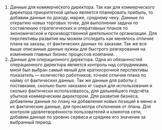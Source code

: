 1) Данные для коммерческого директора. Так как для коммерческого директора приоритетной целью является планировать прибыль, то добавим данные по доходу, марже, среднему чеку. Данные по открытию новых торговых точек, для выполнения задачи по составлению стратегических и оперативных планов по экономической и производственной деятельности организации. Для перспективы развития мы можем отследить как менялось отличие плана на заказы, от фактических данных по заказам. Так же все выше описанные данные нужны для быстрого реагирования на изменения главных бизнес процессов компании.
2) Данные для операционного директора. Одна из обязанностей операционного директора является контроль над сотрудниками, мной был выбран самый явный для краткосрочной перспективы показатель — количество работников, точнее отличие плана по найму от фактических данных. Так же данные для работы с поставками, сколько было заказано кг сырья для использования и сколько фактически использовалось, для дальнейшего подсчёта убытков коммерческим директором. Для развития бизнеса, добавлены данные по плану на добавления новых позиций в меню и их фактические данные, для просмотра отклонения от плана. Для контроля удовлетворённости пользователей и клиентов сети, добавим данные по уровню сервиса и среднее его значение за выбранный период.